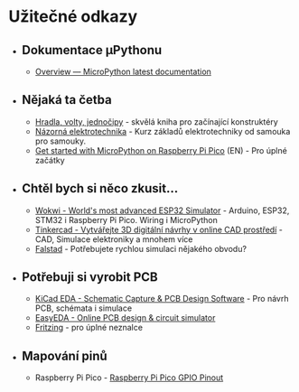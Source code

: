 # Užitečné odkazy
- ## Dokumentace μPythonu
	- [Overview — MicroPython latest documentation](https://docs.micropython.org/en/latest/index.html)
- ## Nějaká ta četba
	- [Hradla, volty, jednočipy](https://maly.gitbook.io/hradla-volty-jednocipy) - skvělá kniha pro začínající konstruktéry
	- [Názorná elektrotechnika](https://www.youtube.com/@nazornaelektrotechnika) - Kurz základů elektrotechniky od samouka pro samouky.
	- [Get started with MicroPython on Raspberry Pi Pico](https://hackspace.raspberrypi.com/books/micropython-pico) (EN) - Pro úplné začátky
- ## Chtěl bych si něco zkusit...
	- [Wokwi - World's most advanced ESP32 Simulator](https://wokwi.com/) - Arduino, ESP32, STM32 i Raspberry Pi Pico. Wiring i MicroPython
	- [Tinkercad - Vytvářejte 3D digitální návrhy v online CAD prostředí](https://www.tinkercad.com/) - CAD, Simulace elektroniky a mnohem více
	- [Falstad](https://www.falstad.com/circuit/circuitjs.html) - Potřebujete rychlou simulaci nějakého obvodu?
- ## Potřebuji si vyrobit PCB
	- [KiCad EDA - Schematic Capture & PCB Design Software](https://www.kicad.org/) - Pro návrh PCB, schémata i simulace
	- [EasyEDA - Online PCB design & circuit simulator](https://easyeda.com/)
	- [Fritzing](https://fritzing.org/) - pro úplné neznalce
- ## Mapování pinů
	- Raspberry Pi Pico - [Raspberry Pi Pico GPIO Pinout](https://pico.pinout.xyz/)